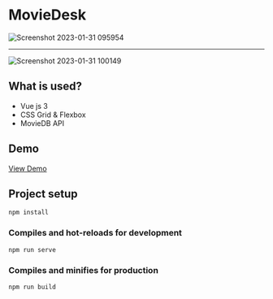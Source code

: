 
# MovieDesk

![Screenshot 2023-01-31 095954](https://user-images.githubusercontent.com/37959710/215674426-b27ac693-af49-48a0-9cd6-c3583b5c7d7f.png)

--------------------------

![Screenshot 2023-01-31 100149](https://user-images.githubusercontent.com/37959710/215674452-1b8da99a-e61e-4bab-a6fb-5194100b35c6.png)

## What is used?
* Vue js 3
* CSS Grid & Flexbox
* MovieDB API
## Demo
<a href="https://sensational-queijadas-967222.netlify.app/" target="_blank">View Demo</a>



## Project setup
```
npm install
```

### Compiles and hot-reloads for development
```
npm run serve
```

### Compiles and minifies for production
```
npm run build
```


